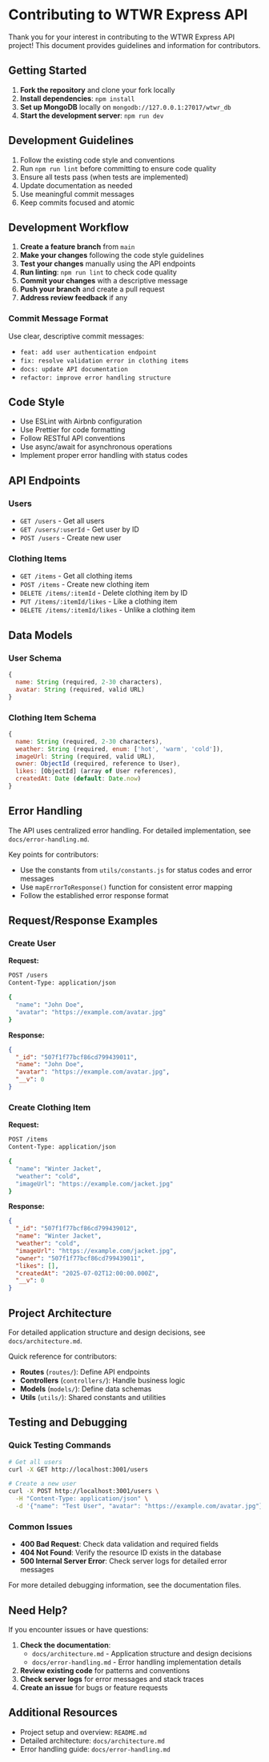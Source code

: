 # Contributing to WTWR Express API

Thank you for your interest in contributing to the WTWR Express API project! This document provides guidelines and information for contributors.

## Getting Started

1. **Fork the repository** and clone your fork locally
2. **Install dependencies**: `npm install`
3. **Set up MongoDB** locally on `mongodb://127.0.0.1:27017/wtwr_db`
4. **Start the development server**: `npm run dev`

## Development Guidelines

1. Follow the existing code style and conventions
2. Run `npm run lint` before committing to ensure code quality
3. Ensure all tests pass (when tests are implemented)
4. Update documentation as needed
5. Use meaningful commit messages
6. Keep commits focused and atomic

## Development Workflow

1. **Create a feature branch** from `main`
2. **Make your changes** following the code style guidelines
3. **Test your changes** manually using the API endpoints
4. **Run linting**: `npm run lint` to check code quality
5. **Commit your changes** with a descriptive message
6. **Push your branch** and create a pull request
7. **Address review feedback** if any

### Commit Message Format

Use clear, descriptive commit messages:

- `feat: add user authentication endpoint`
- `fix: resolve validation error in clothing items`
- `docs: update API documentation`
- `refactor: improve error handling structure`

## Code Style

- Use ESLint with Airbnb configuration
- Use Prettier for code formatting
- Follow RESTful API conventions
- Use async/await for asynchronous operations
- Implement proper error handling with status codes

## API Endpoints

### Users

- `GET /users` - Get all users
- `GET /users/:userId` - Get user by ID
- `POST /users` - Create new user

### Clothing Items

- `GET /items` - Get all clothing items
- `POST /items` - Create new clothing item
- `DELETE /items/:itemId` - Delete clothing item by ID
- `PUT /items/:itemId/likes` - Like a clothing item
- `DELETE /items/:itemId/likes` - Unlike a clothing item

## Data Models

### User Schema

```javascript
{
  name: String (required, 2-30 characters),
  avatar: String (required, valid URL)
}
```

### Clothing Item Schema

```javascript
{
  name: String (required, 2-30 characters),
  weather: String (required, enum: ['hot', 'warm', 'cold']),
  imageUrl: String (required, valid URL),
  owner: ObjectId (required, reference to User),
  likes: [ObjectId] (array of User references),
  createdAt: Date (default: Date.now)
}
```

## Error Handling

The API uses centralized error handling. For detailed implementation, see `docs/error-handling.md`.

Key points for contributors:

- Use the constants from `utils/constants.js` for status codes and error messages
- Use `mapErrorToResponse()` function for consistent error mapping
- Follow the established error response format

## Request/Response Examples

### Create User

**Request:**

```bash
POST /users
Content-Type: application/json

{
  "name": "John Doe",
  "avatar": "https://example.com/avatar.jpg"
}
```

**Response:**

```json
{
  "_id": "507f1f77bcf86cd799439011",
  "name": "John Doe",
  "avatar": "https://example.com/avatar.jpg",
  "__v": 0
}
```

### Create Clothing Item

**Request:**

```bash
POST /items
Content-Type: application/json

{
  "name": "Winter Jacket",
  "weather": "cold",
  "imageUrl": "https://example.com/jacket.jpg"
}
```

**Response:**

```json
{
  "_id": "507f1f77bcf86cd799439012",
  "name": "Winter Jacket",
  "weather": "cold",
  "imageUrl": "https://example.com/jacket.jpg",
  "owner": "507f1f77bcf86cd799439011",
  "likes": [],
  "createdAt": "2025-07-02T12:00:00.000Z",
  "__v": 0
}
```

## Project Architecture

For detailed application structure and design decisions, see `docs/architecture.md`.

Quick reference for contributors:

- **Routes** (`routes/`): Define API endpoints
- **Controllers** (`controllers/`): Handle business logic
- **Models** (`models/`): Define data schemas
- **Utils** (`utils/`): Shared constants and utilities

## Testing and Debugging

### Quick Testing Commands

```bash
# Get all users
curl -X GET http://localhost:3001/users

# Create a new user
curl -X POST http://localhost:3001/users \
  -H "Content-Type: application/json" \
  -d '{"name": "Test User", "avatar": "https://example.com/avatar.jpg"}'
```

### Common Issues

- **400 Bad Request**: Check data validation and required fields
- **404 Not Found**: Verify the resource ID exists in the database
- **500 Internal Server Error**: Check server logs for detailed error messages

For more detailed debugging information, see the documentation files.

## Need Help?

If you encounter issues or have questions:

1. **Check the documentation**:
   - `docs/architecture.md` - Application structure and design decisions
   - `docs/error-handling.md` - Error handling implementation details
2. **Review existing code** for patterns and conventions
3. **Check server logs** for error messages and stack traces
4. **Create an issue** for bugs or feature requests

## Additional Resources

- Project setup and overview: `README.md`
- Detailed architecture: `docs/architecture.md`
- Error handling guide: `docs/error-handling.md`
